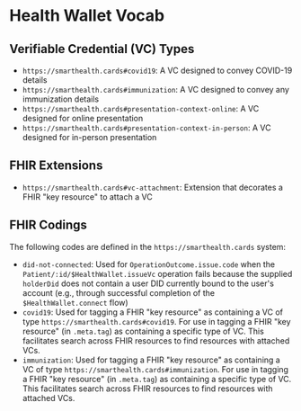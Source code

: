 # Health Wallet Vocab

## Verifiable Credential (VC) Types

* `https://smarthealth.cards#covid19`: A VC designed to convey COVID-19 details
* `https://smarthealth.cards#immunization`: A VC designed to convey any immunization details
* `https://smarthealth.cards#presentation-context-online`: A VC designed for online presentation
* `https://smarthealth.cards#presentation-context-in-person`: A VC designed for in-person presentation

## FHIR Extensions

* `https://smarthealth.cards#vc-attachment`: Extension that decorates a FHIR "key resource" to attach a VC


## FHIR Codings

The following codes are defined in the `https://smarthealth.cards` system:

* `did-not-connected`: Used for `OperationOutcome.issue.code` when the `Patient/:id/$HealthWallet.issueVc` operation fails because the supplied `holderDid` does not contain a user DID currently bound to the user's account (e.g., through successful completion of the `$HealthWallet.connect` flow)
* `covid19`: Used for tagging a FHIR "key resource" as containing a VC of type `https://smarthealth.cards#covid19`. For use in tagging a FHIR "key resource" (in `.meta.tag`) as containing a specific type of VC. This facilitates search across FHIR resources to find resources with attached VCs.
* `immunization`: Used for tagging a FHIR "key resource" as containing a VC of type `https://smarthealth.cards#immunization`. For use in tagging a FHIR "key resource" (in `.meta.tag`) as containing a specific type of VC. This facilitates search across FHIR resources to find resources with attached VCs.

